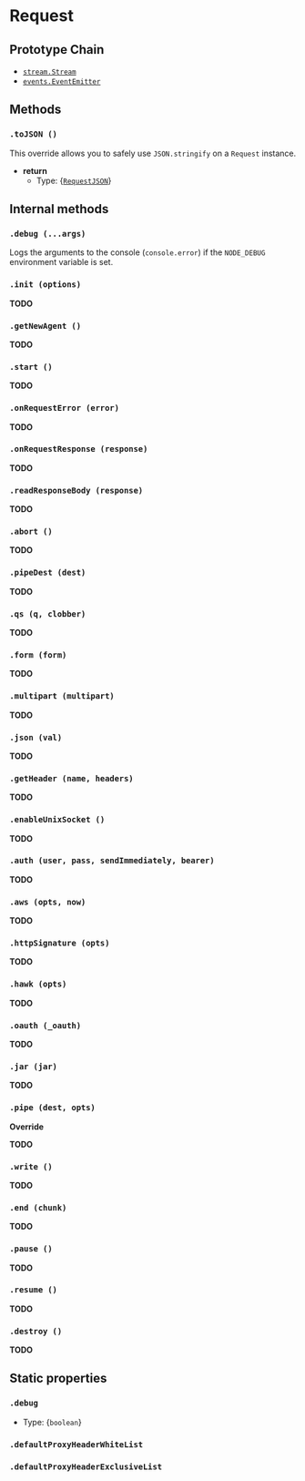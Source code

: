 # Request

## Prototype Chain

- [`stream.Stream`](https://github.com/nodejs/node/blob/master/lib/stream.js#L22)
- [`events.EventEmitter`](https://nodejs.org/api/events.html#events_class_eventemitter)

## Methods

### `.toJSON ()`

This override allows you to safely use `JSON.stringify` on a `Request` instance.

- **return**
  - Type: {[`RequestJSON`](../interfaces/request-json.md)}


## Internal methods

### `.debug (...args)`

Logs the arguments to the console (`console.error`) if the `NODE_DEBUG` environment variable is set.

### `.init (options)`

**TODO**

### `.getNewAgent ()`

**TODO**

### `.start ()`

**TODO**

### `.onRequestError (error)`

**TODO**

### `.onRequestResponse (response)`

**TODO**

### `.readResponseBody (response)`

**TODO**

### `.abort ()`

**TODO**

### `.pipeDest (dest)`

**TODO**

### `.qs (q, clobber)`

**TODO**

### `.form (form)`

**TODO**

### `.multipart (multipart)`

**TODO**

### `.json (val)`

**TODO**

### `.getHeader (name, headers)`

**TODO**

### `.enableUnixSocket ()`

**TODO**

### `.auth (user, pass, sendImmediately, bearer)`

**TODO**

### `.aws (opts, now)`

**TODO**

### `.httpSignature (opts)`

**TODO**

### `.hawk (opts)`

**TODO**

### `.oauth (_oauth)`

**TODO**

### `.jar (jar)`

**TODO**

### `.pipe (dest, opts)`

**Override**

**TODO**

### `.write ()`

**TODO**

### `.end (chunk)`

**TODO**

### `.pause ()`

**TODO**

### `.resume ()`

**TODO**

### `.destroy ()`

**TODO**

## Static properties

### `.debug`

- Type: {`boolean`}

### `.defaultProxyHeaderWhiteList`

### `.defaultProxyHeaderExclusiveList`
